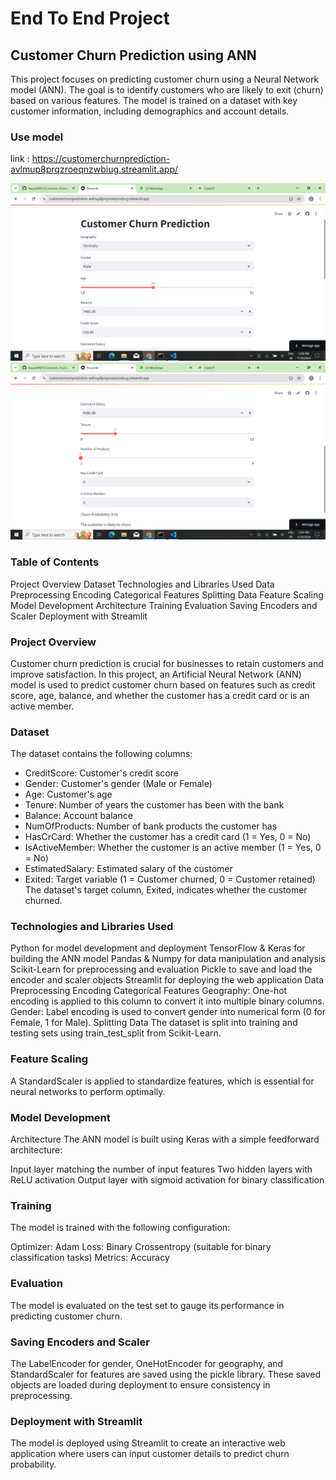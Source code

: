 # End To End Project
## Customer Churn Prediction using ANN
This project focuses on predicting customer churn using a Neural Network model (ANN). The goal is to identify customers who are likely to exit (churn) based on various features. The model is trained on a dataset with key customer information, including demographics and account details.

### Use model

link : https://customerchurnprediction-avlmup8prqzroeqnzwbiug.streamlit.app/

![alt text](<Screenshot (67).png>) 
![alt text](<Screenshot (68).png>)

### Table of Contents
Project Overview
Dataset
Technologies and Libraries Used
Data Preprocessing
Encoding Categorical Features
Splitting Data
Feature Scaling
Model Development
Architecture
Training
Evaluation
Saving Encoders and Scaler
Deployment with Streamlit

### Project Overview
Customer churn prediction is crucial for businesses to retain customers and improve satisfaction. In this project, an Artificial Neural Network (ANN) model is used to predict customer churn based on features such as credit score, age, balance, and whether the customer has a credit card or is an active member.

### Dataset
The dataset contains the following columns:

- CreditScore: Customer's credit score
- Gender: Customer's gender (Male or Female)
- Age: Customer's age
- Tenure: Number of years the customer has been with the bank
- Balance: Account balance
- NumOfProducts: Number of bank products the customer has
- HasCrCard: Whether the customer has a credit card (1 = Yes, 0 = No)
- IsActiveMember: Whether the customer is an active member (1 = Yes, 0 = No)
- EstimatedSalary: Estimated salary of the customer
- Exited: Target variable (1 = Customer churned, 0 = Customer retained)
The dataset's target column, Exited, indicates whether the customer churned.

### Technologies and Libraries Used
Python for model development and deployment
TensorFlow & Keras for building the ANN model
Pandas & Numpy for data manipulation and analysis
Scikit-Learn for preprocessing and evaluation
Pickle to save and load the encoder and scaler objects
Streamlit for deploying the web application
Data Preprocessing
Encoding Categorical Features
Geography: One-hot encoding is applied to this column to convert it into multiple binary columns.
Gender: Label encoding is used to convert gender into numerical form (0 for Female, 1 for Male).
Splitting Data
The dataset is split into training and testing sets using train_test_split from Scikit-Learn.

### Feature Scaling
A StandardScaler is applied to standardize features, which is essential for neural networks to perform optimally.

### Model Development
Architecture
The ANN model is built using Keras with a simple feedforward architecture:

Input layer matching the number of input features
Two hidden layers with ReLU activation
Output layer with sigmoid activation for binary classification

### Training
The model is trained with the following configuration:

Optimizer: Adam
Loss: Binary Crossentropy (suitable for binary classification tasks)
Metrics: Accuracy

### Evaluation
The model is evaluated on the test set to gauge its performance in predicting customer churn.

### Saving Encoders and Scaler
The LabelEncoder for gender, OneHotEncoder for geography, and StandardScaler for features are saved using the pickle library.
These saved objects are loaded during deployment to ensure consistency in preprocessing.

### Deployment with Streamlit
The model is deployed using Streamlit to create an interactive web application where users can input customer details to predict churn probability.
